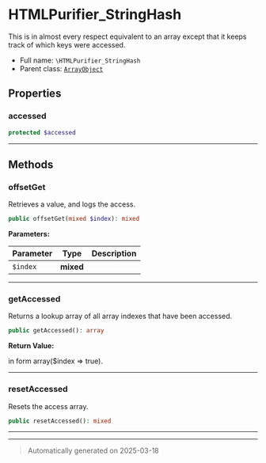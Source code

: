 
# HTMLPurifier_StringHash

This is in almost every respect equivalent to an array except
that it keeps track of which keys were accessed.



* Full name: `\HTMLPurifier_StringHash`
* Parent class: [`ArrayObject`](./ArrayObject.md)



## Properties


### accessed



```php
protected $accessed
```






***

## Methods


### offsetGet

Retrieves a value, and logs the access.

```php
public offsetGet(mixed $index): mixed
```








**Parameters:**

| Parameter | Type | Description |
|-----------|------|-------------|
| `$index` | **mixed** |  |





***

### getAccessed

Returns a lookup array of all array indexes that have been accessed.

```php
public getAccessed(): array
```









**Return Value:**

in form array($index => true).




***

### resetAccessed

Resets the access array.

```php
public resetAccessed(): mixed
```












***


***
> Automatically generated on 2025-03-18

